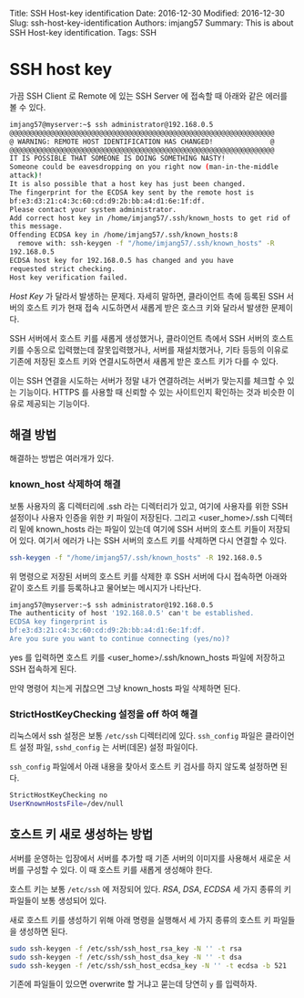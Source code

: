 Title: SSH Host-key identification
Date: 2016-12-30
Modified: 2016-12-30
Slug: ssh-host-key-identification
Authors: imjang57
Summary: This is about SSH Host-key identification.
Tags: SSH

# SSH host key

가끔 SSH Client 로 Remote 에 있는 SSH Server 에 접속할 때 아래와 같은 에러를 볼 수 있다.

```bash
imjang57@myserver:~$ ssh administrator@192.168.0.5
@@@@@@@@@@@@@@@@@@@@@@@@@@@@@@@@@@@@@@@@@@@@@@@@@@@@@@@@@@@@@@@@@
@ WARNING: REMOTE HOST IDENTIFICATION HAS CHANGED!              @
@@@@@@@@@@@@@@@@@@@@@@@@@@@@@@@@@@@@@@@@@@@@@@@@@@@@@@@@@@@@@@@@@
IT IS POSSIBLE THAT SOMEONE IS DOING SOMETHING NASTY!
Someone could be eavesdropping on you right now (man-in-the-middle
attack)!
It is also possible that a host key has just been changed.
The fingerprint for the ECDSA key sent by the remote host is
bf:e3:d3:21:c4:3c:60:cd:d9:2b:bb:a4:d1:6e:1f:df.
Please contact your system administrator.
Add correct host key in /home/imjang57/.ssh/known_hosts to get rid of
this message.
Offending ECDSA key in /home/imjang57/.ssh/known_hosts:8
  remove with: ssh-keygen -f "/home/imjang57/.ssh/known_hosts" -R
192.168.0.5
ECDSA host key for 192.168.0.5 has changed and you have
requested strict checking.
Host key verification failed.
```

_Host Key_ 가 달라서 발생하는 문제다. 자세히 말하면, 클라이언트 측에 등록된 SSH 서버의 호스트 키가 현재 접속 시도하면서 새롭게 받은 호스크 키와 달라서 발생한 문제이다.

SSH 서버에서 호스트 키를 새롭게 생성했거나, 클라이언트 측에서 SSH 서버의 호스트 키를 수동으로 입력했는데 잘못입력했거나, 서버를 재설치했거나, 기타 등등의 이유로 기존에 저장된 호스트 키와 연결시도하면서 새롭게 받은 호스트 키가 다를 수 있다.

이는 SSH 연결을 시도하는 서버가 정말 내가 연결하려는 서버가 맞는지를 체크할 수 있는 기능이다. HTTPS 를 사용할 때 신뢰할 수 있는 사이트인지 확인하는 것과 비슷한 이유로 제공되는 기능이다.

## 해결 방법

해결하는 방법은 여러개가 있다.

### known_host 삭제하여 해결

보통 사용자의 홈 디렉터리에 .ssh 라는 디렉터리가 있고, 여기에 사용자를 위한 SSH 설정이나 사용자 인증을 위한 키 파일이 저장된다. 그리고 <user_home>/.ssh 디렉터리 밑에 known_hosts 라는 파일이 있는데 여기에 SSH 서버의 호스트 키들이 저장되어 있다. 여기서 에러가 나는 SSH 서버의 호스트 키를 삭제하면 다시 연결할 수 있다.

```bash
ssh-keygen -f "/home/imjang57/.ssh/known_hosts" -R 192.168.0.5
```

위 명령으로 저장된 서버의 호스트 키를 삭제한 후 SSH 서버에 다시 접속하면 아래와 같이 호스트 키를 등록하냐고 물어보는 메시지가 나타난다.

```bash
imjang57@myserver:~$ ssh administrator@192.168.0.5
The authenticity of host '192.168.0.5' can't be established.
ECDSA key fingerprint is
bf:e3:d3:21:c4:3c:60:cd:d9:2b:bb:a4:d1:6e:1f:df.
Are you sure you want to continue connecting (yes/no)?
```

yes 를 입력하면 호스트 키를 <user_home>/.ssh/known_hosts 파일에 저장하고 SSH 접속하게 된다.

만약 명령어 치는게 귀찮으면 그냥 known_hosts 파일 삭제하면 된다.

### StrictHostKeyChecking 설정을 off 하여 해결

리눅스에서 ssh 설정은 보통 `/etc/ssh` 디렉터리에 있다. `ssh_config` 파일은 클라이언트 설정 파일, `sshd_config` 는 서버(데몬) 설정 파일이다.

`ssh_config` 파일에서 아래 내용을 찾아서 호스트 키 검사를 하지 않도록 설정하면 된다.

```bash
StrictHostKeyChecking no
UserKnownHostsFile=/dev/null
```

## 호스트 키 새로 생성하는 방법

서버를 운영하는 입장에서 서버를 추가할 때 기존 서버의 이미지를 사용해서 새로운 서버를 구성할 수 있다. 이 때 호스트 키를 새롭게 생성해야 한다.

호스트 키는 보통 `/etc/ssh` 에 저장되어 있다. _RSA_, _DSA_, _ECDSA_ 세 가지 종류의 키 파일들이 보통 생성되어 있다.

새로 호스트 키를 생성하기 위해 아래 명령을 실행해서 세 가지 종류의 호스트 키 파일들을 생성하면 된다.

```bash
sudo ssh-keygen -f /etc/ssh/ssh_host_rsa_key -N '' -t rsa
sudo ssh-keygen -f /etc/ssh/ssh_host_dsa_key -N '' -t dsa
sudo ssh-keygen -f /etc/ssh/ssh_host_ecdsa_key -N '' -t ecdsa -b 521
```

기존에 파일들이 있으면 overwrite 할 거냐고 묻는데 당연히 `y` 를 입력하자.
